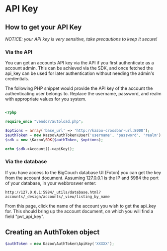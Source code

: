 # API Key

## How to get your API Key
_NOTICE: your API key is very sensitive, take precautions to keep it secure!_

### Via the API
You can get an accounts API key via the API if you first authenticate as a account admin.  This can be achieved via the SDK, and once fetched the api_key can be used for later authentication without needing the admin's credentials.

The following PHP snippet would provide the API key of the account the authenticating user belongs to.  Replace the username, password, and realm with appropriate values for you system.

```php

<?php

require_once "vendor/autoload.php";

$options = array('base_url' => 'http://kazoo-crossbar-url:8000');
$authToken = new Kazoo\AuthToken\User('username', 'password', 'realm');
$sdk = new \Kazoo\SDK($authToken, $options);

echo $sdk->Account()->apiKey();

```

### Via the database

If you have access to the BigCouch database UI (Foton) you can get the key from the account document.  Assuming 127.0.0.1 is the IP and 5984 the port of your database, in your webbroswer enter:
```
http://127.0.0.1:5984/_utils/database.html?accounts/_design/accounts/_view/listing_by_name
```

From this page, click the name of the account you wish to get the api_key for.  This should bring up the account document, on which you will find a field "pvt_api_key".


## Creating an AuthToken object
```php
$authToken = new Kazoo\AuthToken\ApiKey('XXXXX');
```
